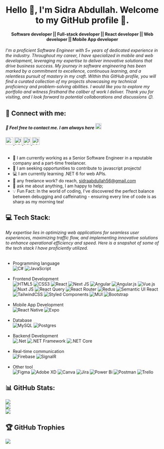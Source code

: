 <h1 align="center">Hello 👋, I'm Sidra Abdullah. Welcome to my GitHub profile 🤝.</h1>

<h4 align="center">Software developer || Full-stack developer || React developer || Web developer || Mobile App developer</h4>

###### I'm a proficient Software Engineer with 5+ years of dedicated experience in the industry. Throughout my career, I have specialized in mobile and web development, leveraging my expertise to deliver innovative solutions that drive business success. My journey in software engineering has been marked by a commitment to excellence, continuous learning, and a relentless pursuit of mastery in my craft. Within this GitHub profile, you will find a curated collection of my projects showcasing my technical proficiency and problem-solving abilities. I would like you to explore my portfolio and witness firsthand the caliber of work I deliver. Thank you for visiting, and I look forward to potential collaborations and discussions 😊.



## 🤝 Connect with me:

##### 📝 Feel free to contact me. I am always here <img height="20" src="https://camo.githubusercontent.com/870d765b5c096038f097185a0ffa08df4011c0491b8039f3a7d5eeebf4d82c7e/68747470733a2f2f6d656469612e67697068792e636f6d2f6d656469612f57556c706c634d704f43456d5447427442572f67697068792e676966"  />

<div align="left">
<a href="mailto:sidraabdullah56@gmail.com">
  <img src="https://img.shields.io/static/v1?message=sidraabdullah56@gmail.com&logo=gmail&label=&color=D14836&logoColor=white" height="25" alt="gmail logo"  />
  </a>
  <a href="https://www.linkedin.com/in/sidra-abdullah-875aa4190/">
  <img src="https://img.shields.io/static/v1?message=LinkedIn&logo=linkedin&label=&color=0077B5&logoColor=white&labelColor=&style=for-the-badge" height="25" alt="linkedin logo"  />
  </a>
    <a href="https://www.upwork.com/freelancers/~0172275fc9a7c9f02a?viewMode=1">
  <img src="https://img.shields.io/static/v1?message=upwork&logo=upwork&label&color=6fda44&logoColor=white&labelColor=&style=for-the-badge" height="25" alt="linkedin logo"  />
  </a>
      <a href="https://github.com/SidraaAbdullah">
  <img src="https://img.shields.io/static/v1?message=github&logo=github&label&color=black&logoColor=white&labelColor=&style=for-the-badge" height="25" alt="linkedin logo"  />
  </a>
</div>

<br>

- 🌱 I am currently working as a Senior Software Engineer in a reputable company and a part-time freelancer.
- 👯 I am seeking opportunities to contribute to javascript projects!
- 💻 I am currently learning .NET 6 for web APIs.
- 💼 any freelance work? do reach, <a href="mailto:sidraabdullah56@gmail.com"> sidraabdullah56@gmail.com</a>
- 💬 ask me about anything, I am happy to help;
- 💡 Fun Fact: In the world of coding, I've discovered the perfect balance between debugging and caffeinating - ensuring every line of code is as sharp as my morning tea!

## 💻 Tech Stack:

###### My expertise lies in optimizing web applications for seamless user experiences, maximizing traffic flow, and implementing innovative solutions to enhance operational efficiency and speed. Here is a snapshot of some of the tech stack I have proficiently utilized.

- Programming language
  <br>
  ![C#](https://img.shields.io/badge/c%23-%23239120.svg?style=for-the-badge&logo=csharp&logoColor=white)
  ![JavaScript](https://img.shields.io/badge/javascript-%23323330.svg?style=for-the-badge&logo=javascript&logoColor=%23F7DF1E)
  <br><br>
- Frontend Development
  <br>
  ![HTML5](https://img.shields.io/badge/html5-%23E34F26.svg?style=for-the-badge&logo=html5&logoColor=white) 
  ![CSS3](https://img.shields.io/badge/css3-%231572B6.svg?style=for-the-badge&logo=css3&logoColor=white)
  ![React](https://img.shields.io/badge/react-%2320232a.svg?style=for-the-badge&logo=react&logoColor=%2361DAFB) 
  ![Next JS](https://img.shields.io/badge/Next-black?style=for-the-badge&logo=next.js&logoColor=white)
  ![Angular](https://img.shields.io/badge/angular-%23DD0031.svg?style=for-the-badge&logo=angular&logoColor=white)
  ![Angular.js](https://img.shields.io/badge/angular.js-%23E23237.svg?style=for-the-badge&logo=angularjs&logoColor=white)
  ![Vue.js](https://img.shields.io/badge/vue.js-%2335495e.svg?style=for-the-badge&logo=vuedotjs&logoColor=%234FC08D)
  ![Nuxt JS](https://img.shields.io/badge/Nuxt-002E3B?style=for-the-badge&logo=nuxt.js&logoColor=#00DC82)
  ![React Query](https://img.shields.io/badge/-React%20Query-FF4154?style=for-the-badge&logo=react%20query&logoColor=white) 
  ![React Router](https://img.shields.io/badge/React_Router-CA4245?style=for-the-badge&logo=react-router&logoColor=white)
  ![Redux](https://img.shields.io/badge/redux-%23593d88.svg?style=for-the-badge&logo=redux&logoColor=white)
  ![Semantic UI React](https://img.shields.io/badge/Semantic%20UI%20React-%2335BDB2.svg?style=for-the-badge&logo=SemanticUIReact&logoColor=white)
  ![TailwindCSS](https://img.shields.io/badge/tailwindcss-%2338B2AC.svg?style=for-the-badge&logo=tailwind-css&logoColor=white) 
  ![Styled Components](https://img.shields.io/badge/styled--components-DB7093?style=for-the-badge&logo=styled-components&logoColor=white)
  ![MUI](https://img.shields.io/badge/MUI-%230081CB.svg?style=for-the-badge&logo=mui&logoColor=white)
  ![Bootstrap](https://img.shields.io/badge/bootstrap-%238511FA.svg?style=for-the-badge&logo=bootstrap&logoColor=white)
  <br><br>
- Mobile App Development
  <br>
  ![React Native](https://img.shields.io/badge/react_native-%2320232a.svg?style=for-the-badge&logo=react&logoColor=%2361DAFB)
  ![Expo](https://img.shields.io/badge/expo-1C1E24?style=for-the-badge&logo=expo&logoColor=#D04A37) 
  <br><br>
- Database
  <br>
  ![MySQL](https://img.shields.io/badge/mysql-%2300000f.svg?style=for-the-badge&logo=mysql&logoColor=white)
  ![Postgres](https://img.shields.io/badge/postgres-%23316192.svg?style=for-the-badge&logo=postgresql&logoColor=white)
  <br><br>
- Backend Development
  <br>
  ![.Net](https://img.shields.io/badge/.NET-5C2D91?style=for-the-badge&logo=.net&logoColor=white)
  ![.NET Framework](https://img.shields.io/badge/.NET_Framework-5C2D91?style=for-the-badge&logo=.net&logoColor=white)
  ![.NET Core](https://img.shields.io/badge/.NET_Core-512BD4?style=for-the-badge&logo=.net&logoColor=white)
  <br><br>
- Real-time communication
  <br>
  ![Firebase](https://img.shields.io/badge/firebase-%23039BE5.svg?style=for-the-badge&logo=firebase)
  ![SignalR](https://img.shields.io/badge/SignalR-512BD4?style=for-the-badge&logo=SignalR&logoColor=white)
  <br><br>
- Other tool
  <br>
  ![Figma](https://img.shields.io/badge/figma-%23F24E1E.svg?style=for-the-badge&logo=figma&logoColor=white) 
  ![Adobe XD](https://img.shields.io/badge/Adobe%20XD-470137?style=for-the-badge&logo=Adobe%20XD&logoColor=#FF61F6)
  ![Canva](https://img.shields.io/badge/Canva-%2300C4CC.svg?style=for-the-badge&logo=Canva&logoColor=white)
  ![Jira](https://img.shields.io/badge/jira-%230A0FFF.svg?style=for-the-badge&logo=jira&logoColor=white) 
  ![Power Bi](https://img.shields.io/badge/power_bi-F2C811?style=for-the-badge&logo=powerbi&logoColor=black)
  ![Postman](https://img.shields.io/badge/Postman-FF6C37?style=for-the-badge&logo=postman&logoColor=white)
  ![Trello](https://img.shields.io/badge/Trello-%23026AA7.svg?style=for-the-badge&logo=Trello&logoColor=white)
  <br>

## 📊 GitHub Stats:
![](https://github-readme-stats.vercel.app/api?username=SidraaAbdullah&theme=highcontrast)<br/>
![](https://github-readme-streak-stats.herokuapp.com/?user=SidraaAbdullah&theme=highcontrast)<br/>
![](https://github-readme-stats.vercel.app/api/top-langs/?username=SidraaAbdullah&theme=highcontrast)

## 🏆 GitHub Trophies
![](https://github-profile-trophy.vercel.app/?username=SidraaAbdullah&theme=onedark&margin-w=4)




